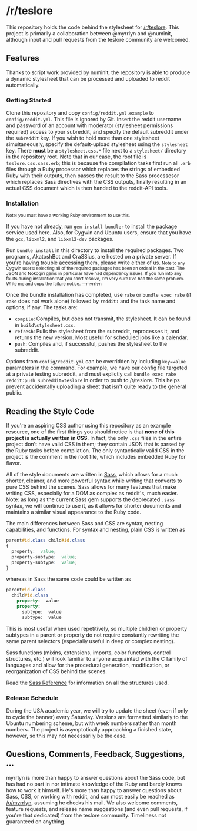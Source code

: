 # /r/teslore

This repository holds the code behind the stylesheet for [/r/teslore](http://reddit.com/r/teslore). This project is primarily a collaboration between @myrrlyn and @numinit, although input and pull requests from the teslore community are welcomed.

## Features

Thanks to script work provided by numinit, the repository is able to produce a dynamic stylesheet that can be processed and uploaded to reddit automatically.

### Getting Started

Clone this repository and copy `config/reddit.yml.example` to `config/reddit.yml`. This file is ignored by Git. Insert the reddit username and password of an account with moderator (stylesheet permissions required) access to your subreddit, and specify the default subreddit under the `subreddit` key. If you wish to hold more than one stylesheet simultaneously, specify the default-upload stylesheet using the `stylesheet` key. There **must** be a `stylesheet.css.*` file next to a `stylesheet/` directory in the repository root. Note that in our case, the root file is `teslore.css.sass.erb`; this is because the compilation tasks first run all `.erb` files through a Ruby processor which replaces the strings of embedded Ruby with their outputs, then passes the result to the Sass processesor which replaces Sass directives with the CSS outputs, finally resulting in an actual CSS document which is then handed to the reddit-API tools.

### Installation

<small>Note: you must have a working Ruby environment to use this.</small>

If you have not already, run `gem install bundler` to install the package service used here. Also, for Cygwin and Ubuntu users, ensure that you have the `gcc`, `libxml2`, and `libxml2-dev` packages.

Run `bundle install` in this directory to install the required packages. Two programs, AkatoshBot and CraSSius, are hosted on a private server. If you're having trouble accessing them, please write either of us. <small>Note to any Cygwin users: selecting all of the required packages has been an ordeal in the past. The JSON and Nokogiri gems in particular have had dependency issues. If you run into any faults during installation that you can't resolve, I'm very sure I've had the same problem. Write me and copy the failure notice. &mdash;myrrlyn</small>

Once the bundle installation has completed, use `rake` or `bundle exec rake` (if `rake` does not work alone) followed by `reddit:` and the task name and options, if any. The tasks are:

* `compile`: Compiles, but does not transmit, the stylesheet. It can be found in `build\stylesheet.css`.
* `refresh`: Pulls the stylesheet from the subreddit, reprocesses it, and returns the new version. Most useful for scheduled jobs like a calendar.
* `push`:    Compiles and, if successful, pushes the stylesheet to the subreddit.

Options from `config/reddit.yml` can be overridden by including `key=value` parameters in the command. For example, we have our config file targeted at a private testing subreddit, and must explictly call `bundle exec rake reddit:push subreddit=teslore` in order to push to /r/teslore. This helps prevent accidentally uploading a sheet that isn't quite ready to the general public.

## Reading the Style Code

If you're an aspiring CSS author using this repository as an example resource, one of the first things you should notice is that **none of this project is actually written in CSS**. In fact, the only `.css` files in the entire project don't have valid CSS in them; they contain JSON that is parsed by the Ruby tasks before compilation. The only syntactically valid CSS in the project is the comment in the root file, which includes embedded Ruby for flavor.

All of the style documents are written in [Sass](http://sass-lang.com), which allows for a much shorter, cleaner, and more powerful syntax while writing that converts to pure CSS behind the scenes. Sass allows for many features that make writing CSS, especially for a DOM as complex as reddit's, much easier. Note: as long as the current Sass gem supports the deprecated `.sass` syntax, we will continue to use it, as it allows for shorter documents and maintains a similar visual appearance to the Ruby code.

The main differences between Sass and CSS are syntax, nesting capabilities, and functions. For syntax and nesting, plain CSS is written as

```css
parent#id.class child#id.class
{
  property:  value;
  property-subtype:  value;
  property-subtype:  value;
}
```
whereas in Sass the same code could be written as
```sass
parent#id.class
  child#id.class
    property:  value
    property:
      subtype:  value
      subtype:  value
```

This is most useful when used repetitively, so multiple children or property subtypes in a parent or property do not require constantly rewriting the same parent selectors (especially useful in deep or complex nesting).

Sass functions (mixins, extensions, imports, color functions, control structures, etc.) will look familiar to anyone acquainted with the C family of languages and allow for the procedural generation, modification, or reorganization of CSS behind the scenes.

Read the [Sass Reference](http://sass-lang.com/documentation/file.SASS_REFERENCE.html) for information on all the structures used.

### Release Schedule

During the USA academic year, we will try to update the sheet (even if only to cycle the banner) every Saturday. Versions are formatted similarly to the Ubuntu numbering scheme, but with week numbers rather than month numbers. The project is asymptotically approaching a finished state, however, so this may not necessarily be the case.

## Questions, Comments, Feedback, Suggestions, ...

myrrlyn is more than happy to answer questions about the Sass code, but has had no part in nor intimate knowledge of the Ruby and barely knows how to work it himself. He's more than happy to answer questions about Sass, CSS, or working with reddit, and can most easily be reached as [/u/myrrlyn](http://reddit.com/u/myrrlyn), assuming he checks his mail. We also welcome comments, feature requests, and release name suggestions (and even pull requests, if you're that dedicated) from the teslore community. Timeliness not guaranteed on anything.

